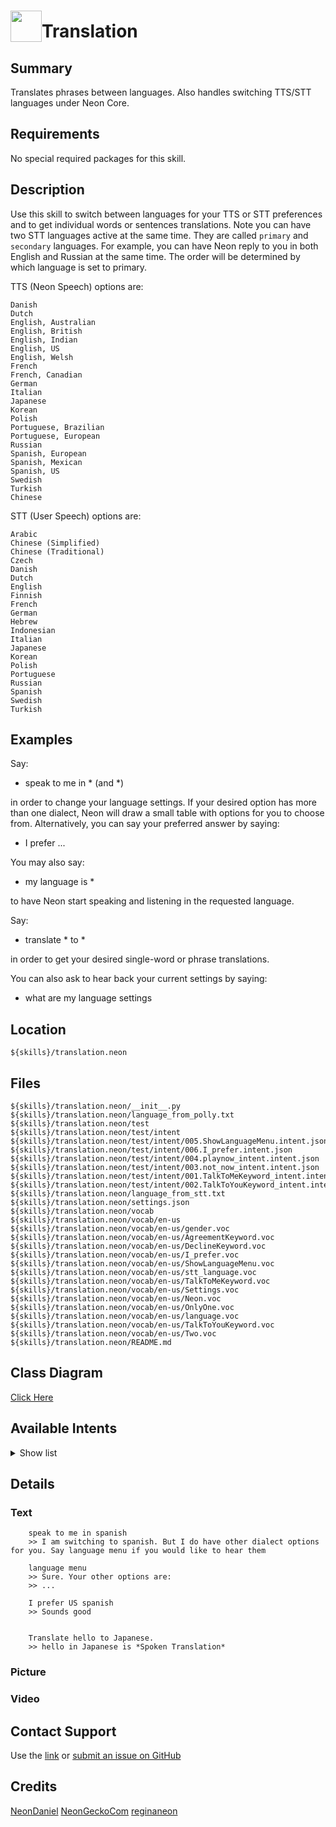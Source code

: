 # <img src='https://0000.us/klatchat/app/files/neon_images/icons/neon_skill.png' card_color="#FF8600" width="50" style="vertical-align:bottom">Translation

## Summary

Translates phrases between languages. Also handles switching TTS/STT languages under Neon Core.

## Requirements

No special required packages for this skill.

## Description

Use this skill to switch between languages for your TTS or STT preferences and to get individual words or sentences translations. Note you can have two STT languages active at the same time. They are called `primary` and `secondary` languages. For example, you can have Neon reply to you in both English and Russian at the same time. The order will be determined by which language is set to primary.

TTS (Neon Speech) options are:

    Danish  
    Dutch  
    English, Australian  
    English, British  
    English, Indian  
    English, US  
    English, Welsh  
    French  
    French, Canadian  
    German  
    Italian  
    Japanese  
    Korean  
    Polish  
    Portuguese, Brazilian  
    Portuguese, European  
    Russian  
    Spanish, European  
    Spanish, Mexican  
    Spanish, US  
    Swedish  
    Turkish  
    Chinese

  
  
STT (User Speech) options are:

    Arabic  
    Chinese (Simplified)  
    Chinese (Traditional)  
    Czech  
    Danish  
    Dutch  
    English  
    Finnish  
    French  
    German  
    Hebrew  
    Indonesian  
    Italian  
    Japanese  
    Korean  
    Polish  
    Portuguese  
    Russian  
    Spanish  
    Swedish  
    Turkish



## Examples

Say:
- speak to me in * (and *)

in order to change your language settings. If your desired option has more than one
dialect, Neon will draw a small table with options for you to choose from. Alternatively, you can say your preferred
answer by saying:
- I prefer ...

You may also say:
- my language is *

to have Neon start speaking and listening in the requested language.

Say:
- translate * to *
 
in order to get your desired single-word or phrase translations.

You can also ask to hear back your current settings by saying:
- what are my language settings

## Location

    ${skills}/translation.neon

## Files

    ${skills}/translation.neon/__init__.py  
    ${skills}/translation.neon/language_from_polly.txt  
    ${skills}/translation.neon/test  
    ${skills}/translation.neon/test/intent  
    ${skills}/translation.neon/test/intent/005.ShowLanguageMenu.intent.json  
    ${skills}/translation.neon/test/intent/006.I_prefer.intent.json  
    ${skills}/translation.neon/test/intent/004.playnow_intent.intent.json  
    ${skills}/translation.neon/test/intent/003.not_now_intent.intent.json  
    ${skills}/translation.neon/test/intent/001.TalkToMeKeyword_intent.intent.json  
    ${skills}/translation.neon/test/intent/002.TalkToYouKeyword_intent.intent.json  
    ${skills}/translation.neon/language_from_stt.txt  
    ${skills}/translation.neon/settings.json  
    ${skills}/translation.neon/vocab  
    ${skills}/translation.neon/vocab/en-us  
    ${skills}/translation.neon/vocab/en-us/gender.voc  
    ${skills}/translation.neon/vocab/en-us/AgreementKeyword.voc  
    ${skills}/translation.neon/vocab/en-us/DeclineKeyword.voc  
    ${skills}/translation.neon/vocab/en-us/I_prefer.voc  
    ${skills}/translation.neon/vocab/en-us/ShowLanguageMenu.voc  
    ${skills}/translation.neon/vocab/en-us/stt_language.voc  
    ${skills}/translation.neon/vocab/en-us/TalkToMeKeyword.voc  
    ${skills}/translation.neon/vocab/en-us/Settings.voc  
    ${skills}/translation.neon/vocab/en-us/Neon.voc  
    ${skills}/translation.neon/vocab/en-us/OnlyOne.voc  
    ${skills}/translation.neon/vocab/en-us/language.voc  
    ${skills}/translation.neon/vocab/en-us/TalkToYouKeyword.voc  
    ${skills}/translation.neon/vocab/en-us/Two.voc  
    ${skills}/translation.neon/README.md

  

## Class Diagram

[Click Here](https://0000.us/klatchat/app/files/neon_images/class_diagrams/translation.png)

## Available Intents
<details>
<summary>Show list</summary>
<br>
### gender.voc  
    male  
    female  
      
### AgreementKeyword.voc  
    yes  
    sure  
    proceed  
    continue  
    begin  
    start  
    go ahead  
    lets do it  
    do it  
    of course  
    actually do  
    changed my mind  
      
### DeclineKeyword.voc  
    no  
    dont  
    not  
    do not  
    stop  
    break  
    leave  
    quit  
    end  
    not now  
    that's enough  
    enough  
    
### I_prefer.voc  
    i prefer  
    i choose  
    
### ShowLanguageMenu.voc  
    show me language menu  
    language menu  
      
### stt_language.voc  
    af-za  
    am-et  
    hy-am  
    az-az  
    id-id  
    ms-my  
    bn-bd  
    ca-es  
    cs-cz  
    da-dk  
    de-de  
    en-gb  
    en-us  
    es-es  
    es-us  
    es-mx  
    eu-es  
    fil-ph  
    fr-ca  
    fr-fr  
    gl-es  
    ka-ge  
    gu-in  
    hr-hr  
    zu-za  
    is-is  
    it-it  
    jv-id  
    kn-in  
    km-kh  
    lo-la  
    lv-lv  
    lt-lt  
    hu-hu  
    ml-in  
    mr-in  
    nl-nl  
    ne-np  
    nb-no  
    pl-pl  
    pt-br  
    pt-pt  
    ro-ro  
    si-lk  
    sk-sk  
    sl-si  
    su-id  
    sw-tz  
    fi-fi  
    sv-se  
    ta-in  
    te-in  
    vi-vn  
    tr-tr  
    ur-pk  
    el-gr  
    bg-bg  
    ru-ru  
    sr-rs  
    uk-ua  
    he-il  
    ar-il  
    fa-ir  
    hi-in  
    th-th  
    ko-kr  
    zh-tw  
    yue-hant-hk  
    ja-jp  
    zh  
      
### TalkToMeKeyword.voc  
    talk to me in  
    speak to me in  
    speak in  
    translate  
    tts in  
    
### Settings.voc  
    tell me my language settings  
    what is my language  
    what is my input language  
    what are my input languages  
    what are my language settings  
    
### Neon.voc  
    neon  
    leon  
    nyan  
    
### OnlyOne.voc  
    only speak to me in one language  
    no secondary language  
    speak only in my primary language  
    only use primary for language  
    use only primary language  
    only use my primary language  
    
### language.voc  
    chinese mandarin  
    danish  
    dutch  
    english australian  
    english british  
    english indian  
    english us  
    english welsh  
    french  
    french canadian  
    hindi  
    german  
    icelandic  
    italian  
    japanese  
    korean  
    norwegian  
    polish  
    portuguese brazilian  
    portuguese european  
    romanian  
    russian  
    spanish european  
    spanish mexican  
    spanish us  
    swedish  
    turkish  
    welsh  
    english  
    portuguese  
    spanish  
    chinese  
      
### TalkToYouKeyword.voc  
    i will (talk|speak) to you  
    i want to (talk|speak) in  
    i am speaking in  
    my language is  
    my preferred language is  
    start listening for  
    starts listening for  
    stt in  
    
### Two.voc  
    two  
    both

</details>  

## Details

### Text

        speak to me in spanish
        >> I am switching to spanish. But I do have other dialect options for you. Say language menu if you would like to hear them
        
        language menu
        >> Sure. Your other options are:
        >> ...
        
        I prefer US spanish
        >> Sounds good
        
        
        Translate hello to Japanese.
        >> hello in Japanese is *Spoken Translation*


### Picture

### Video

  

## Contact Support

Use the [link](https://neongecko.com/ContactUs) or [submit an issue on GitHub](https://help.github.com/en/articles/creating-an-issue)

## Credits
[NeonDaniel](https://github.com/NeonDaniel)
[NeonGeckoCom](https://github.com/NeonGeckoCom)
[reginaneon](https://github.com/reginaneon)
